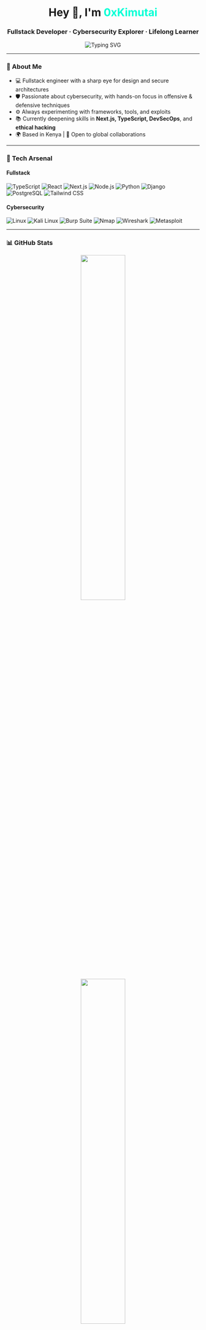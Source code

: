 <h1 align="center">Hey 👋, I'm <span style="color:#00ffd5;">0xKimutai</span></h1>
<h3 align="center">Fullstack Developer · Cybersecurity Explorer · Lifelong Learner</h3>

<p align="center">
  <img src="https://readme-typing-svg.demolab.com?font=Fira+Code&size=22&pause=1000&center=true&vCenter=true&width=550&lines=Building+clean+code+with+purpose.;Breaking+things+to+understand+them.;Security-first+thinking+in+development.;Fullstack+%2B+Cybersecurity+is+my+lane." alt="Typing SVG" />
</p>

---

### 🧠 About Me

- 💻 Fullstack engineer with a sharp eye for design and secure architectures  
- 🛡️ Passionate about cybersecurity, with hands-on focus in offensive & defensive techniques  
- ⚙️ Always experimenting with frameworks, tools, and exploits  
- 📚 Currently deepening skills in **Next.js, TypeScript, DevSecOps**, and **ethical hacking**
- 🌍 Based in Kenya | 💼 Open to global collaborations

---

### 🧰 Tech Arsenal

#### Fullstack  
![TypeScript](https://img.shields.io/badge/-TypeScript-3178C6?logo=typescript&logoColor=white&style=flat)
![React](https://img.shields.io/badge/-React-61DAFB?logo=react&logoColor=black&style=flat)
![Next.js](https://img.shields.io/badge/-Next.js-000000?logo=next.js&logoColor=white&style=flat)
![Node.js](https://img.shields.io/badge/-Node.js-339933?logo=node.js&logoColor=white&style=flat)
![Python](https://img.shields.io/badge/-Python-3776AB?logo=python&logoColor=white&style=flat)
![Django](https://img.shields.io/badge/-Django-092E20?logo=django&logoColor=white&style=flat)
![PostgreSQL](https://img.shields.io/badge/-PostgreSQL-336791?logo=postgresql&logoColor=white&style=flat)
![Tailwind CSS](https://img.shields.io/badge/-TailwindCSS-38B2AC?logo=tailwind-css&logoColor=white&style=flat)

#### Cybersecurity  
![Linux](https://img.shields.io/badge/-Linux-FCC624?logo=linux&logoColor=black&style=flat)
![Kali Linux](https://img.shields.io/badge/-Kali%20Linux-268BEE?logo=kalilinux&logoColor=white&style=flat)
![Burp Suite](https://img.shields.io/badge/-Burp%20Suite-FF6600?logo=burpsuite&logoColor=white&style=flat)
![Nmap](https://img.shields.io/badge/-Nmap-00457C?style=flat)
![Wireshark](https://img.shields.io/badge/-Wireshark-1679A7?logo=wireshark&logoColor=white&style=flat)
![Metasploit](https://img.shields.io/badge/-Metasploit-000?style=flat)

---

### 📊 GitHub Stats

<p align="center">
  <img src="https://github-readme-stats.vercel.app/api?username=0xKimutai&show_icons=true&theme=tokyonight&hide_title=true" width="48%" />
</p>

<p align="center">
  <img src="https://github-readme-streak-stats.herokuapp.com/?user=0xKimutai&theme=tokyonight" width="48%" />
</p>

<p align="center">
  <img src="https://github-readme-stats.vercel.app/api/top-langs/?username=0xKimutai&layout=compact&theme=tokyonight" width="50%" />
</p>

---

<h3 align="center">💛 Favorite Stack</h3>

<p align="center">
  <img src="https://img.shields.io/badge/JavaScript-F7DF1E?style=for-the-badge&logo=javascript&logoColor=black" />
  <img src="https://img.shields.io/badge/Python-3776AB?style=for-the-badge&logo=python&logoColor=white" />
  <img src="https://img.shields.io/badge/TypeScript-3178C6?style=for-the-badge&logo=typescript&logoColor=white" />
</p>

---

<h3 align="center">📫 Connect With Me</h3>

<p align="center">
  <a href="mailto:tezKim414@gmail.com">
    <img src="https://img.shields.io/badge/Gmail-D14836?style=for-the-badge&logo=gmail&logoColor=white" alt="Email" />
  </a>
  &nbsp;&nbsp;
  <a href="https://x.com/royltyRvckyreal?s=08" target="_blank">
    <img src="https://img.shields.io/badge/X-000000?style=for-the-badge&logo=x&logoColor=white" alt="X" />
  </a>
</p>

---

### 💬 Personal Quote

> *"Coding is more than logic — it’s poetry in syntax. Every line I write is a step closer to solving real-world problems."*  
> — *0xKimutai*

> *"Security is not a product, it's a process." — Bruce Schneier*
